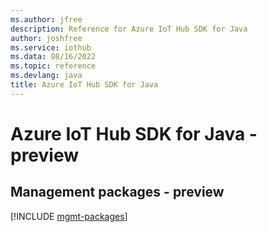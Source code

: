 ```yaml
---
ms.author: jfree
description: Reference for Azure IoT Hub SDK for Java
author: joshfree
ms.service: iothub
ms.data: 08/16/2022
ms.topic: reference
ms.devlang: java
title: Azure IoT Hub SDK for Java
---
```

# Azure IoT Hub SDK for Java - preview

## Management packages - preview
[!INCLUDE [mgmt-packages](iot-hub-mgmt-index.md)]